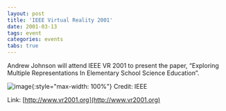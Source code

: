 ```yaml
---
layout: post
title: 'IEEE Virtual Reality 2001'
date: 2001-03-13
tags: event
categories: events
tabs: true
---
```


Andrew Johnson will attend IEEE VR 2001 to present the paper, &ldquo;Exploring Multiple Representations In Elementary School Science Education&rdquo;.

![image](https://www.evl.uic.edu/output/originals/ieeevr2001.gif-srcw.jpg){:style="max-width: 100%"}
Credit: IEEE


Link: [http://www.vr2001.org](http://www.vr2001.org)
